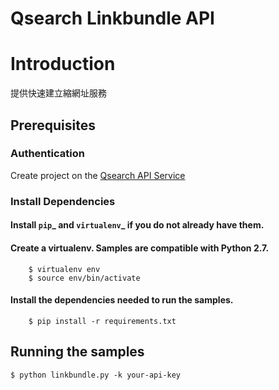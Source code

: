 # Qsearch Linkbundle API
# Introduction
提供快速建立縮網址服務

## Prerequisites

### Authentication
   Create project on the [Qsearch API Service](https://api.qsearch.cc)

### Install Dependencies

#### Install `pip`_ and `virtualenv`_ if you do not already have them.

#### Create a virtualenv. Samples are compatible with Python 2.7.
        $ virtualenv env
        $ source env/bin/activate

#### Install the dependencies needed to run the samples.
        $ pip install -r requirements.txt

## Running the samples
    $ python linkbundle.py -k your-api-key
